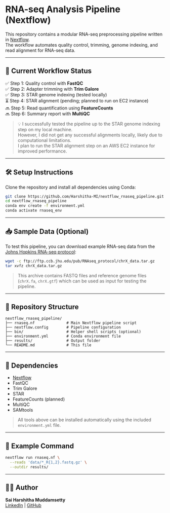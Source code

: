 # RNA-seq Analysis Pipeline (Nextflow)

This repository contains a modular RNA-seq preprocessing pipeline written in [Nextflow](https://www.nextflow.io/).  
The workflow automates quality control, trimming, genome indexing, and read alignment for RNA-seq data.

---

## 🧪 Current Workflow Status

✅ Step 1: Quality control with **FastQC**  
✅ Step 2: Adapter trimming with **Trim Galore**  
✅ Step 3: STAR genome indexing (tested locally)  
⏳ Step 4: STAR alignment (pending; planned to run on EC2 instance)  
🔜 Step 5: Read quantification using **FeatureCounts**  
🔜 Step 6: Summary report with **MultiQC**

> 💡 I successfully tested the pipeline up to the STAR genome indexing step on my local machine.  
> However, I did not get any successful alignments locally, likely due to computational limitations.  
> I plan to run the STAR alignment step on an AWS EC2 instance for improved performance.

---

## 🛠️ Setup Instructions

Clone the repository and install all dependencies using Conda:

```bash
git clone https://github.com/Harshitha-MI/nextflow_rnaseq_pipeline.git
cd nextflow_rnaseq_pipeline
conda env create -f environment.yml
conda activate rnaseq_env
```

---

## 📥 Sample Data (Optional)

To test this pipeline, you can download example RNA-seq data from the [Johns Hopkins RNA-seq protocol](ftp://ftp.ccb.jhu.edu/pub/RNAseq_protocol/):

```bash
wget -c ftp://ftp.ccb.jhu.edu/pub/RNAseq_protocol/chrX_data.tar.gz
tar xvfz chrX_data.tar.gz
```

> This archive contains FASTQ files and reference genome files (`chrX.fa`, `chrX.gtf`) which can be used as input for testing the pipeline.

---

## 📁 Repository Structure

```
nextflow_rnaseq_pipeline/
├── rnaseq.nf              # Main Nextflow pipeline script
├── nextflow.config        # Pipeline configuration
├── bin/                   # Helper shell scripts (optional)
├── environment.yml        # Conda environment file
├── results/               # Output folder
└── README.md              # This file
```

---

## 🧬 Dependencies

- [Nextflow](https://www.nextflow.io/)
- FastQC
- Trim Galore
- STAR
- FeatureCounts (planned)
- MultiQC
- SAMtools

> All tools above can be installed automatically using the included `environment.yml` file.

---

## 🚀 Example Command

```bash
nextflow run rnaseq.nf \
  --reads 'data/*_R{1,2}.fastq.gz' \
  --outdir results/
```

---

## 🧑‍💻 Author

**Sai Harshitha Muddamsetty**  
[LinkedIn](https://www.linkedin.com/in/harshitha-muddamsetty) | [GitHub](https://github.com/Harshitha-MI)
